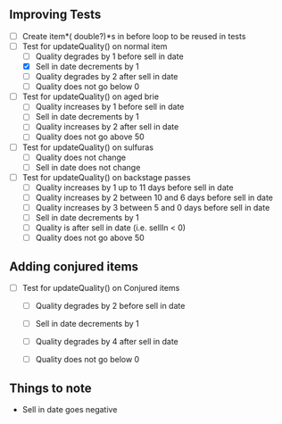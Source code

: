 ## Improving Tests

- [ ] Create item*( double?)*s in before loop to be reused in tests
- [ ] Test for updateQuality() on normal item
  - [ ] Quality degrades by 1 before sell in date
  - [x] Sell in date decrements by 1
  - [ ] Quality degrades by 2 after sell in date
  - [ ] Quality does not go below 0
- [ ] Test for updateQuality() on aged brie
  - [ ] Quality increases by 1 before sell in date
  - [ ] Sell in date decrements by 1
  - [ ] Quality increases by 2 after sell in date
  - [ ] Quality does not go above 50
- [ ] Test for updateQuality() on sulfuras
  - [ ] Quality does not change
  - [ ] Sell in date does not change
- [ ] Test for updateQuality() on backstage passes
  - [ ] Quality increases by 1 up to 11 days before sell in date
  - [ ] Quality increases by 2 between 10 and 6 days before sell in date
  - [ ] Quality increases by 3 between 5 and 0 days before sell in date
  - [ ] Sell in date decrements by 1
  - [ ] Quality is after sell in date (i.e. sellIn < 0)
  - [ ] Quality does not go above 50

## Adding conjured items
- [ ] Test for updateQuality() on Conjured items
  - [ ] Quality degrades by 2 before sell in date
  - [ ] Sell in date decrements by 1
  - [ ] Quality degrades by 4 after sell in date
  - [ ] Quality does not go below 0


## Things to note
- Sell in date goes negative
